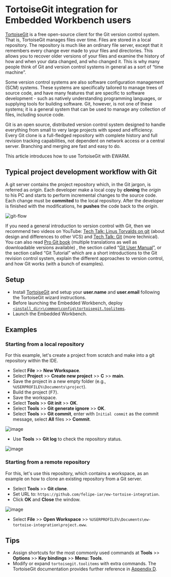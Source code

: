 # TortoiseGit integration for Embedded Workbench users
[TortoiseGit](https://tortoisegit.org/) is a free open-source client for the Git version control system. That is, TortoiseGit manages files over time. Files are stored in a local repository. The repository is much like an ordinary file server, except that it remembers every change ever made to your files and directories. This allows you to recover older versions of your files and examine the history of how and when your data changed, and who changed it. This is why many people think of Git and version control systems in general as a sort of “time machine”.

Some version control systems are also software configuration management (SCM) systems. These systems are specifically tailored to manage trees of source code, and have many features that are specific to software development - such as natively understanding programming languages, or supplying tools for building software. Git, however, is not one of these systems; it is a general system that can be used to manage any collection of files, including source code.

Git is an open source, distributed version control system designed to handle everything from small to very large projects with speed and efficiency. Every Git clone is a full-fledged repository with complete history and full revision tracking capabilities, not dependent on network access or a central server. Branching and merging are fast and easy to do.

This article introduces how to use TortoiseGit with EWARM.

## Typical project development workflow with Git
A git server contains the project repository which, in the Git jargon, is referred as _origin_. Each developer make a local copy by __cloning__ the _origin_ to his PC and starts to perform incremental changes to the source code. Each change must be __commited__ to the local repository. After the developer is finished with the modifications, he __pushes__ the code back to the _origin_.

<!-- ![Typical program development flow with Git](https://user-images.githubusercontent.com/54443595/177169038-5a1fc4d2-b788-4d0c-a28f-9730f453066b.png) -->
![git-flow](https://user-images.githubusercontent.com/54443595/177320275-de058327-31d0-4e58-82a8-11f8899efaf2.svg)

If you need a general introduction to version control with Git, then we recommend two videos on YouTube: [Tech Talk: Linus Torvalds on git](https://www.youtube.com/watch?v=4XpnKHJAok8) (about design and differences to other VCS) and [Tech Talk: Git](https://youtu.be/8dhZ9BXQgc4) (more technical). You can also read [Pro Git book](https://git-scm.com/book) (multiple translations as well as downloadable versions available) , the section called “[Git User Manual](https://tortoisegit.org/docs/tortoisegit/apg.html#git_user-manual)”, or the section called “Git Tutorial” which are a short introductions to the Git revision control system, explain the different approaches to version control, and how Git works (with a bunch of examples).


## Setup
- Install [TortoiseGit](https://tortoisegit.org/) and setup your __user.name__ and __user.email__ following the TortoiseGit wizard instructions.
- Before launching the Embedded Workbench, deploy [`<install_dir>\common\config\tortoisegit.toolitems`](common/config/tortoisegit.toolitems).
- Launch the Embedded Workbench.


## Examples

### Starting from a local repository
For this example, let's create a project from scratch and make into a git repository within the IDE.
- Select __File__ >> __New Workspace__.
- Select __Project__ >> __Create new project__ >> __C__ >> __main__.
- Save the project in a new empty folder (e.g., `%USERPROFILE%\Documents\project`).
- Build the project (<kbd>F7</kbd>).
- Save the workspace.
- Select __Tools__ >> __Git init__ >> __OK__.
- Select __Tools__ >> __Git generate ignore__ >> __OK__.
- Select __Tools__ >> __Git commit__, enter with `Initial commit` as the commit message, select __All__ files >> __Commit__.

![image](https://user-images.githubusercontent.com/54443595/177304054-ae297fde-8da2-422c-98c8-c09485dea8bd.png)

- Use __Tools__ >> __Git log__ to check the repository status.

![image](https://user-images.githubusercontent.com/54443595/177304939-bd0d892d-2b0a-4221-8a44-1d6bd5267bef.png)


### Starting from a remote repository
For this, let's use this repository, which contains a workspace, as an example on how to clone an existing repository from a Git server.

- Select __Tools__ >> __Git clone__.
- Set URL to: `https://github.com/felipe-iar/ew-tortoise-integration`.
- Click __OK__ and __Close__ the window.

![image](https://user-images.githubusercontent.com/54443595/177302052-d097500c-3b90-4a72-a38d-5cda5f721128.png)

- Select __File__ >> __Open Workspace__ >> `%USERPROFILE%\Documents\ew-tortoise-integration\project.eww`.

## Tips
- Assign shortcuts for the most commonly used commands at __Tools__ >> __Options__ >> __Key bindings__ >> __Menu: Tools__.
- Modify or expand `tortoisegit.toolitems` with extra commands. The TortoiseGit documentation provides further reference in [Appendix D](https://tortoisegit.org/docs/tortoisegit/tgit-automation.html#tgit-automation-basics).

